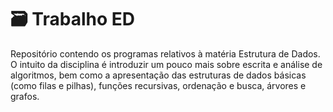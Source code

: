 # :card_file_box: Trabalho ED

Repositório contendo os programas relativos à matéria Estrutura de Dados. O intuito da disciplina é introduzir um pouco mais sobre escrita e 
análise de algoritmos, bem como a apresentação das estruturas de dados básicas (como filas e pilhas), funções recursivas, ordenação e busca, árvores e grafos.
